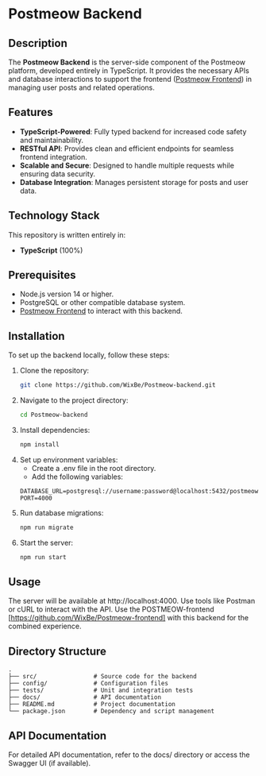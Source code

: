 # Postmeow Backend



## Description

The **Postmeow Backend** is the server-side component of the Postmeow platform, developed entirely in TypeScript. It provides the necessary APIs and database interactions to support the frontend ([Postmeow Frontend](https://github.com/WixBe/Postmeow-frontend)) in managing user posts and related operations.

## Features

- **TypeScript-Powered**: Fully typed backend for increased code safety and maintainability.
- **RESTful API**: Provides clean and efficient endpoints for seamless frontend integration.
- **Scalable and Secure**: Designed to handle multiple requests while ensuring data security.
- **Database Integration**: Manages persistent storage for posts and user data.

## Technology Stack

This repository is written entirely in:
- **TypeScript** (100%)

## Prerequisites

- Node.js version 14 or higher.
- PostgreSQL or other compatible database system.
- [Postmeow Frontend](https://github.com/WixBe/Postmeow-frontend) to interact with this backend.

## Installation

To set up the backend locally, follow these steps:

1. Clone the repository:
   ```bash
   git clone https://github.com/WixBe/Postmeow-backend.git
2. Navigate to the project directory:
   ```bash
   cd Postmeow-backend
   ```
3. Install dependencies:
   ```bash
   npm install
   ```
4. Set up environment variables:
    - Create a .env file in the root directory.
    - Add the following variables:
    ```code
    DATABASE_URL=postgresql://username:password@localhost:5432/postmeow
    PORT=4000
    ```
5. Run database migrations:
   ```bash
   npm run migrate
   ```
6. Start the server:
   ```bash
   npm run start
   ```
   
## Usage

The server will be available at http://localhost:4000. Use tools like Postman or cURL to interact with the API.
Use the POSTMEOW-frontend [https://github.com/WixBe/Postmeow-frontend] with this backend for the combined experience.

## Directory Structure

```plaintext
.
├── src/                # Source code for the backend
├── config/             # Configuration files
├── tests/              # Unit and integration tests
├── docs/               # API documentation
├── README.md           # Project documentation
└── package.json        # Dependency and script management
```

## API Documentation
For detailed API documentation, refer to the docs/ directory or access the Swagger UI (if available).

